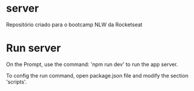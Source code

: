 # server
 Repositório criado para o bootcamp NLW da Rocketseat

# Run server
On the Prompt, use the command: 'npm run dev' to run the app server.

To config the run command, open package.json file and modify the section 'scripts'.
